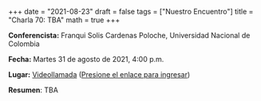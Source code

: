 +++
date      = "2021-08-23"
draft     = false
tags      = ["Nuestro Encuentro"]
title     = "Charla 70: TBA"
math      = true
+++

**Conferencista:**  Franqui Solis Cardenas Poloche, Universidad Nacional de Colombia

**Fecha:** Martes 31 de agosto de 2021, 4:00 p.m.

**Lugar:** [Videollamada](https://meet.google.com/izy-pzig-pbf)  ([Presione el enlace para ingresar](https://meet.google.com/izy-pzig-pbf))

**Resumen**: TBA
